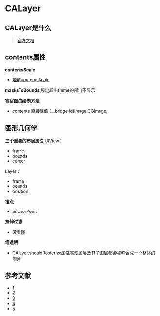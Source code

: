 # CALayer

## CALayer是什么
>[官方文档](https://developer.apple.com/documentation/quartzcore/calayer)

## contents属性
**contentsScale**
- [理解contentsScale](https://joeshang.github.io/2015/01/10/2015-01-10-understand-contentsscale/)

**masksToBounds**
规定超出frame的部门不显示

**寄宿图的绘制方法**
- contents 直接赋值 (__bridge id)image.CGImage;

## 图形几何学
**三个重要的布局属性**
UIView：
- frame
- bounds
- center

Layer：
- frame
- bounds
- position

**锚点**
- anchorPoint

**拉伸过滤**
- 没看懂

**组透明**
- CAlayer.shouldRasterize属性实现图层及其子图层都会被整合成一个整体的图片


## 参考文献
- [1](https://www.jianshu.com/p/55e0fa27f817)
- [2](https://www.jianshu.com/p/079e5cf0f014)
- [3](https://juejin.im/post/6844903762180456455)
- [4](https://www.jianshu.com/p/7bf1e06c6a98)
- [5](https://developer.apple.com/library/archive/documentation/WindowsViews/Conceptual/ViewPG_iPhoneOS/WindowsandViews/WindowsandViews.html#//apple_ref/doc/uid/TP40009503-CH2-SW1)